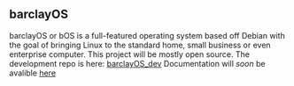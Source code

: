 ## barclayOS

barclayOS or bOS is a full-featured operating system based off Debian with the goal of bringing Linux to the standard home, small business or even enterprise computer. This project will be mostly open source. 
The development repo is here: [barclayOS_dev](https://github.com/kevinsal03/barclayOS_dev)
Documentation will _soon_ be avalible [here](https://static.kevinsal03.ga/barclayOS/docs)
